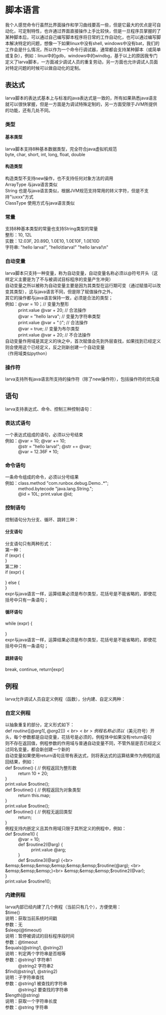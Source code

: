 # 脚本语言 
我个人感觉命令行虽然比界面操作和学习曲线要高一些，但是它最大的优点是可自动化，可定制特性，也许通过界面直接操作上手比较快，但是一旦程序员掌握的了某种脚本后，可以通过自己编写脚本程序将日常的工作自动化，也可以通过编写脚本解决特定的问题，想像一下如果linux中没有shell, windows中没有bat，我们的工作会是什么情况，所以作为一个命令行调试器，通常都会支持某种脚本（或简单或复杂），例如：linux中的gdb，windows中的windbg，基于以上的原因我专门定义了larva脚本，一方面减少调试人员的重复劳动，另一方面也允许调试人员面对特定问题的时候可以做自动化的定制。
## 表达式
larva脚本的表达式基本上与标准的java表达式是一致的，所有如果熟悉java语言就可以很快掌握，但是一方面是为调试特殊定制的，另一方面受限于JVM所提供的功能，还有几处不同。
### 类型
#### 基本类型 
larva脚本支持8种基本数据类型，完全符合java虚拟机规范<br>
byte, char, short, int, long, float, double<br>
#### 构造类型 
构造类型不支持new操作，也不支持任何对象方法的调用<br>
ArrayType 与java语言类似<br>
String 也是与java语言类似，根据JVM规范支持常用的转义字符，但是不支持"\uxxx"方式<br>
ClassType 使用方式与java语言类似<br>
### 常量
支持8种基本类型的常量也支持String类型的常量<br>
整形：10, 12L<br>
实数：12.03F, 20.89D, 1.0E10, 1.0E10F, 1.0E10D<br>
字符串: "hello larva!", "hello\tlarva!" "hello larva!\n"<br>
### 自动变量
larva脚本只支持一种变量，称为自动变量，自动变量名称必须以@符号开头（这样定义主要是为了不与被调试目标程序的变量产生冲突）<br>
自动变量之所以被称为自动变量主要是因为其类型在运行期可变（通过赋值可以改变其类型），这与java语言不同，但是除了赋值操作之外，<br>
其它的操作都与java语言保持一致，必须是合法的类型；<br>
例如：@var = 10；// 变量为整形<br>
&emsp;&emsp;&emsp;print.value @var + 20; // 合法操作<br>
&emsp;&emsp;&emsp;@var = "hello larva"; // 变量为字符串类型<br>
&emsp;&emsp;&emsp;print.value @var + ":)"; // 合法操作<br>
&emsp;&emsp;&emsp;@var = true; // 变量为布尔类型<br>
&emsp;&emsp;&emsp;print.value @var + 20; // 不合法操作<br>
自动变量作用域是其定义的块之中，首次赋值会先到外层查找，如果找到已经定义则会使用这个已经定义，反之则新创建一个自动变量<br>
（作用域类似python）<br>
### 操作符
larva支持所有java语言所支持的操作符（除了new操作符），包括操作符的优先级<br>
## 语句
larva支持表达式、命令、控制三种控制语句：<br>
### 表达式语句
一个表达式组成的语句，必须以分号结束<br>
例如：@var = 10; @var += 10; <br>
&emsp;&emsp;&emsp;@str = "hello larva!"; @str += @var;<br>
&emsp;&emsp;&emsp;@var = 12.36F * 10;<br>
### 命令语句
一条命令组成的命令，必须以分号结果<br>
例如：class.method "com.runbox.debug.Demo..*";<br>
&emsp;&emsp;&emsp;method.bytecode "java.lang.String.<init>";<br>
&emsp;&emsp;&emsp;@id = 10L; print.value @id;<br>
### 控制语句
控制语句分为分支、循环、跳转三种：<br>
#### 分支语句
分支语句只有两种形式：<br>
第一种：<br>
if (expr) {<br>
} <br>
第二种：<br>
if (expr) {<br>    
} else {<br>
}<br>
expr与java语言一样，运算结果必须是布尔类型，花括号是不能省略的，即使花括号中只有一条语句；<br>
#### 循环语句
while (expr) {<br>    
}<br>
expr与java语言一样，运算结果必须是布尔类型，花括号是不能省略的，即使花括号中只有一条语句；<br>
#### 跳转语句
break, continue, return[expr]<br>
## 例程
larva允许调试人员自定义例程（函数），分内建、自定义两种：<br>
### 自定义例程
以抽象重复的部分，定义形式如下：<br>
def $routine([@arg1[, @arg2]]) {<br>    
}<br>
例程名称必须以$（美元符号）开头，每个参数都是自动变量，花括号是必须的，例程体中如果没有return语句<br>
则不存在返回值，例程参数的作用域与普通自动变量不同，不管外层是否已经定义过同名变量，都会新创建一个新的<br>
自动变量如果使用return语句且带有表达式，则将表达式的运算结果作为例程的返回结果，例如：<br>
def $routine() {  // 例程返回为整形数 <br>
&emsp;&emsp;&emsp;return 10 + 20;<br>
}<br>
print.value $routine();<br>
def $routine() { // 例程返回为对象类型<br>
&emsp;&emsp;&emsp;return this.map;<br>
}<br>
print.value $routine();<br>
def $routine() { // 例程无返回类型<br>
&emsp;&emsp;&emsp;return;<br>
}<br>
例程支持内嵌定义且其作用域只限于其所定义的例程中，例如：<br>
def $routine1() {<br>
&emsp;&emsp;&emsp;@var = 10;<br>
&emsp;&emsp;&emsp;def $routine2(@arg) {<br>
&emsp;&emsp;&emsp;&emsp;&emsp;&emsp;print.value @arg;<br>
&emsp;&emsp;&emsp;}<br>
&emsp;&emsp;&emsp;def $routine3(@arg) {<br>
&emsp;&emsp;&emsp;&emsp;&emsp;&emsp;$routine(@arg); <br>
&emsp;&emsp;&emsp;}<br>
&emsp;&emsp;&emsp;$routine2(@var);<br>
}<br>
print.value $routine1();<br>
### 内建例程
larva内部已经内建了几个例程（当前只有几个），方便使用：<br>
$time()<br>
说明：获取当前系统时间戳<br>
参数：无<br>
$sleep(@timeout)<br>
说明：暂停被调试的目标程序段时间<br>
参数：@timeout<br>
$equals(@string1, @string2)<br>
说明：判定两个字符串是否相等<br>
参数：@string1 字符串1<br>
&emsp;&emsp;&emsp;@string2 字符串2<br>
$find(@string1, @string2)<br>
说明：子字符串查找<br>
参数：@string1 被查找的字符串<br>
&emsp;&emsp;&emsp;@string2 要查找的字符串<br>
$length(@string)<br>
说明：获取一个字符串长度<br>
参数：@string 字符串<br>

